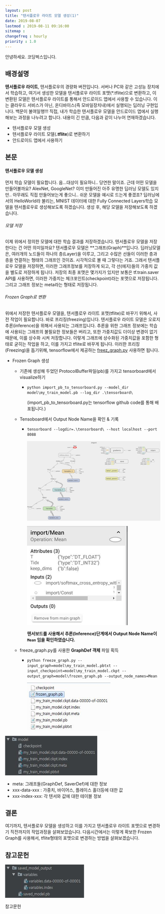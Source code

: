 ```yaml
---
layout: post
title: "텐서플로우 라이트 모델 생성(1)"
date: 2019-08-07
lastmod : 2019-08-11 09:16:00
sitemap :
changefreq : hourly
priority : 1.0
---
```


안녕하세요. 코딩벅스입니다.

## 배경설명



 **텐서플로우 라이트**, 텐서플로우의 경량화 버전입니다. 서버나 PC와 같은 고성능 장치에서 학습하고, 여기서 생성한 모델을 텐서플로우 라이트 포맷(*.tflite)으로 변환하고, 이 변환된 모델은 텐서플로우 라이트를 통해서 안드로이드 앱에서 사용할 수 있습니다. 이는 클라우드 서비스가 아닌, 온디바이스(즉 모바일장치내)에서 실행되는 딥러닝 구현입니다. 백문이 불여일행!!! 직접, 내가 학습한 텐서플로우 모델을 안드로이드 앱에서 실행해보는 과정을 나누려고 합니다. 내용이 긴 만큼, 다음과 같이 나누어 연재하겠습니다.  

* 텐서플로우 모델 생성
* 텐서플로우 라이트 모델(**.tflite**)로 변환하기
* 안드로이드 앱에서 사용하기

## 본문



#### 텐서플로우 모델 생성

 먼저 학습 모델이 필요합니다. 음...대상이 필요하니.. 당연한 말이죠. 근데 어떤 모델을 만들어볼까요? AlexNet, GoogleNet? 이미 만들어진 아주 유명한 딥러닝 모델도 있지만.. 아무래도 직접 만들어보는게 좋으니.. 쉬운 모델을 예시로 드는게 좋겠죠? 딥러닝에서의 HelloWorld라 불리는, MNIST 데이터에 대한 Fully Connected Layers학습 모델을 텐서플로우로 생성해보도록 하겠습니다. 생성 후, 해당 모델을 저장해보도록 하겠습니다.

###### 모델 저장

 이제 위에서 정의한 모델에 대한 학습 결과를 저장하겠습니다. 텐서플로우 모델을 저장한다는 건 어떤 의미일까요? 텐서플로우 모델은 **그래프(Graph)**입니다. 딥러닝모델은, 여러개의 노드들이 하나의 층(Layer)을 이루고, 그리고 수많은 선들이 이러한 층과 층을 연결하는 형태의 그래프인 것이죠.  시각적으로 볼 때 그렇다는 거죠. 그래서 텐서플로우 모델을 저장하면, 이러한 그래프정보를 저장하게 되고, 각 선(에지)들의 가중치 값을 별도로 저장하게 됩니다. 저장의 최종 포맷은 몇가지가 있지만 보통은 tf.train.saver API를 사용하면, 이러한 가중치는 체크포인트(checkpoint)라는 포맷으로 저장됩니다. 그리고 그래프 정보는 meta라는 형태로 저장됩니다. 

###### Frozen Graph로 변환

 위에서 저장한 텐서플로우 모델을, 텐서플로우 라이트 포맷(tflite)로 바꾸기 위해서, 사전 작업이 필요합니다. 바로 프리징(freezing)입니다. 텐서플로우 라이트 모델은 오로지 추론(inference)을 위해서 사용되는 그래프입니다. 추론을 위한 그래프 정보에는 학습에 사용되는 그래프의 불필요한 정보들은 버리고, 또한 가중치값도 더이상 변경이 없기때문에, 이를 상수화 시켜 저장합니다. 이렇게 그래프에 상수화된 가중치값을 포함한 형태로 굳히는 작업을 하고, 이를 가지고 tflite로 바꾸게 됩니다. 이러한 프리징(Freezing)을 돕기위해, tensorflow에서 제공하는 [freez_graph.py](https://github.com/tensorflow/tensorflow/blob/master/tensorflow/python/tools/freeze_graph.py) 사용하면 됩니다. 

* Frozen Graph 생성

  * 기존에 생성해 두었던 ProtocolBuffer파일(pb)를 가지고 tensorboard에서 visualize하기

    * `python import_pb_to_tensorboard.py --model_dir model\my_train_model.pb --log_dir .\tensorboard\`

      (import_pb_to_tensorboard.py는 tensorflow github code를 통해 배포됩니다.)

  * Tensoboard에서 Output Node Name을 확인 & 기록 

    * `tensorboard --logdir=.\tensorboard\ --host localhost --port 8088`

      ![tensorboard_1](https://github.com/junimnjw/junimnjw.github.io/blob/master/assets/img/tensorboard_1.JPG?raw=true)

      ![tensorboard2](https://github.com/junimnjw/junimnjw.github.io/blob/master/assets/img/tensorboard_2.JPG?raw=true)

      **텐서보드를 사용해서 추론(Inference)단계에서 Output Node Name이 `Mean` 임을 확인하였습니다.**


  * freeze_graph.py를 사용한 **GraphDef 객체** 파일 획득

    * `python freeze_graph.py --input_graph=model\my_train_model.pbtxt --input_checkpoint=model\my_train_model.ckpt --output_graph=model\frozen_graph.pb --output_node_names=Mean`

      ![결과](https://github.com/junimnjw/junimnjw.github.io/blob/master/assets/img/freezed.JPG?raw=true)


![freezing 이전의 저장된 checkpoint 파일들](https://github.com/junimnjw/junimnjw.github.io/blob/master/assets/img/ckptfile.JPG?raw=true)

* meta: 그래프들(GraphDef, SaverDef)에 대한 정보
* xxx-data-xxx : 가중치, 바이어스, 플레이스 홀더등에 대한 값
* xxx-index-xxx: 각 텐서와 값에 대한 테이블 정보

## 결론

 여기까지, 텐서플로우 모델을 생성하고 이를 가지고 텐서플로우 라이트 포맷으로 변경하기 직전까지의 작업과정을 살펴보았습니다. 다음시간에서는 이렇게 확보한 Frozen Graph를 사용해서, tflite형태의 포맷으로 변경하는 방법을 살펴보겠습니다.

## 참고문헌

!["생성결과"](https://github.com/junimnjw/junimnjw.github.io/blob/master/assets/img/savedmodel_captured.JPG?raw=true)



참고문헌

[1]:https://medium.com/@prasadpal107/saving-freezing-optimizing-for-inference-restoring-of-tensorflow-models-b4146deb21b5 "How to store, save and freeze a model"
[2]: https://eehoeskrap.tistory.com/343 "ckpt, pb 그리고 pbtxt의 차이점"
[3]: https://gusrb.tistory.com/21 "ckpt를 pb로 변환하는 방법"